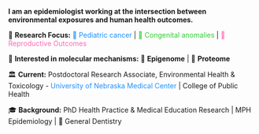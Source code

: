 **I am an epidemiologist working at the intersection between environmental exposures and human health outcomes.**

🔬 **Research Focus:** <span style="color:#1E90FF;">👧 Pediatric cancer</span> | <span style="color:#32CD32;">🧬 Congenital anomalies</span> | <span style="color:#FF69B4;">🤰 Reproductive Outcomes</span>  

🔬 **Interested in molecular mechanisms:**  🧬 **Epigenome** | 🧫 **Proteome**  

🏛️ **Current:** Postdoctoral Research Associate, Environmental Health & Toxicology - <span style="color:#1E90FF;">University of Nebraska Medical Center</span> | College of Public Health  

🎓 **Background:** PhD Health Practice & Medical Education Research | MPH Epidemiology | 🦷 General Dentistry
